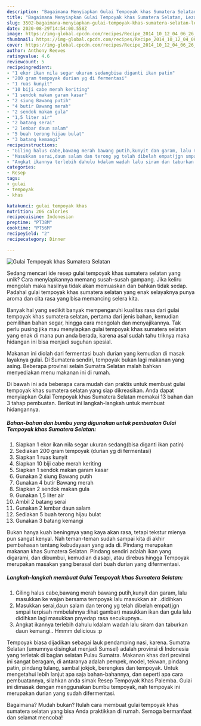 ```yaml
---
description: "Bagaimana Menyiapkan Gulai Tempoyak khas Sumatera Selatan, Lezat"
title: "Bagaimana Menyiapkan Gulai Tempoyak khas Sumatera Selatan, Lezat"
slug: 3502-bagaimana-menyiapkan-gulai-tempoyak-khas-sumatera-selatan-lezat
date: 2020-08-29T14:54:00.558Z
image: https://img-global.cpcdn.com/recipes/Recipe_2014_10_12_04_06_26_40_e47232bf099a1718ee08/751x532cq70/gulai-tempoyak-khas-sumatera-selatan-foto-resep-utama.jpg
thumbnail: https://img-global.cpcdn.com/recipes/Recipe_2014_10_12_04_06_26_40_e47232bf099a1718ee08/751x532cq70/gulai-tempoyak-khas-sumatera-selatan-foto-resep-utama.jpg
cover: https://img-global.cpcdn.com/recipes/Recipe_2014_10_12_04_06_26_40_e47232bf099a1718ee08/751x532cq70/gulai-tempoyak-khas-sumatera-selatan-foto-resep-utama.jpg
author: Anthony Reeves
ratingvalue: 4.6
reviewcount: 5
recipeingredient:
- "1 ekor ikan nila segar ukuran sedangbisa diganti ikan patin"
- "200 gram tempoyak durian yg di fermentasi"
- "1 ruas kunyit"
- "10 biji cabe merah keriting"
- "1 sendok makan garam kasar"
- "2 siung Bawang putih"
- "4 butir Bawang merah"
- "2 sendok makan gula"
- "1,5 liter air"
- "2 batang serai"
- "2 lembar daun salam"
- "5 buah terong hijau bulat"
- "3 batang kemangi"
recipeinstructions:
- "Giling halus cabe,bawang merah bawang putih,kunyit dan garam, lalu masukkan ke wajan bersama tempoyak lalu masukkan air ..didihkan"
- "Masukkan serai,daun salam dan terong yg telah dibelah empat(jgn smpai terpisah mmbelahnya :lihat gambar) masukkan ikan dan gula lalu didihkan lagi masukkan pnyedap rasa secukupnya.."
- "Angkat ikannya terlebih dahulu kdalam wadah lalu siram dan taburkan daun kemangi.. Hmmm delicious :p"
categories:
- Resep
tags:
- gulai
- tempoyak
- khas

katakunci: gulai tempoyak khas 
nutrition: 206 calories
recipecuisine: Indonesian
preptime: "PT38M"
cooktime: "PT56M"
recipeyield: "2"
recipecategory: Dinner

---
```



![Gulai Tempoyak khas Sumatera Selatan](https://img-global.cpcdn.com/recipes/Recipe_2014_10_12_04_06_26_40_e47232bf099a1718ee08/751x532cq70/gulai-tempoyak-khas-sumatera-selatan-foto-resep-utama.jpg)

Sedang mencari ide resep gulai tempoyak khas sumatera selatan yang unik? Cara menyiapkannya memang susah-susah gampang. Jika keliru mengolah maka hasilnya tidak akan memuaskan dan bahkan tidak sedap. Padahal gulai tempoyak khas sumatera selatan yang enak selayaknya punya aroma dan cita rasa yang bisa memancing selera kita.

Banyak hal yang sedikit banyak mempengaruhi kualitas rasa dari gulai tempoyak khas sumatera selatan, pertama dari jenis bahan, kemudian pemilihan bahan segar, hingga cara mengolah dan menyajikannya. Tak perlu pusing jika mau menyiapkan gulai tempoyak khas sumatera selatan yang enak di mana pun anda berada, karena asal sudah tahu triknya maka hidangan ini bisa menjadi suguhan spesial.

Makanan ini diolah dari fermentasi buah durian yang kemudian di masak layaknya gulai. Di Sumatera sendiri, tempoyak bukan lagi makanan yang asing. Beberapa provinsi selain Sumatra Selatan malah bahkan menyediakan menu makanan ini di rumah.


Di bawah ini ada beberapa cara mudah dan praktis untuk membuat gulai tempoyak khas sumatera selatan yang siap dikreasikan. Anda dapat menyiapkan Gulai Tempoyak khas Sumatera Selatan memakai 13 bahan dan 3 tahap pembuatan. Berikut ini langkah-langkah untuk membuat hidangannya.

<!--inarticleads1-->

##### Bahan-bahan dan bumbu yang digunakan untuk pembuatan Gulai Tempoyak khas Sumatera Selatan:

1. Siapkan 1 ekor ikan nila segar ukuran sedang(bisa diganti ikan patin)
1. Sediakan 200 gram tempoyak (durian yg di fermentasi)
1. Siapkan 1 ruas kunyit
1. Siapkan 10 biji cabe merah keriting
1. Siapkan 1 sendok makan garam kasar
1. Gunakan 2 siung Bawang putih
1. Gunakan 4 butir Bawang merah
1. Siapkan 2 sendok makan gula
1. Gunakan 1,5 liter air
1. Ambil 2 batang serai
1. Gunakan 2 lembar daun salam
1. Sediakan 5 buah terong hijau bulat
1. Gunakan 3 batang kemangi


Bukan hanya kuah beningnya yang kaya akan rasa, tetapi tekstur mienya pun sangat kenyal. Nah teman-teman sudah sampai kita di akhir pembahasan tentang kebudayaan yang ada di. Pindang merupakan makanan khas Sumatera Selatan. Pindang sendiri adalah ikan yang digarami, dan dibumbui, kemudian diasapi, atau direbus hingga Tempoyak merupakan masakan yang berasal dari buah durian yang difermentasi. 

<!--inarticleads2-->

##### Langkah-langkah membuat Gulai Tempoyak khas Sumatera Selatan:

1. Giling halus cabe,bawang merah bawang putih,kunyit dan garam, lalu masukkan ke wajan bersama tempoyak lalu masukkan air ..didihkan
1. Masukkan serai,daun salam dan terong yg telah dibelah empat(jgn smpai terpisah mmbelahnya :lihat gambar) masukkan ikan dan gula lalu didihkan lagi masukkan pnyedap rasa secukupnya..
1. Angkat ikannya terlebih dahulu kdalam wadah lalu siram dan taburkan daun kemangi.. Hmmm delicious :p


Tempoyak biasa dijadikan sebagai lauk pendamping nasi, karena. Sumatra Selatan (umumnya disingkat menjadi Sumsel) adalah provinsi di Indonesia yang terletak di bagian selatan Pulau Sumatra. Makanan khas dari provinsi ini sangat beragam, di antaranya adalah pempek, model, tekwan, pindang patin, pindang tulang, sambal jokjok, berengkes dan tempoyak. Untuk mengetahui lebih lanjut apa saja bahan-bahannya, dan seperti apa cara pembuatannya, silahkan anda simak Resep Tempoyak Khas Palemba. Gulai ini dimasak dengan menggunakan bumbu tempoyak, nah tempoyak ini merupakan durian yang sudah difermentasi. 

Bagaimana? Mudah bukan? Itulah cara membuat gulai tempoyak khas sumatera selatan yang bisa Anda praktikkan di rumah. Semoga bermanfaat dan selamat mencoba!
